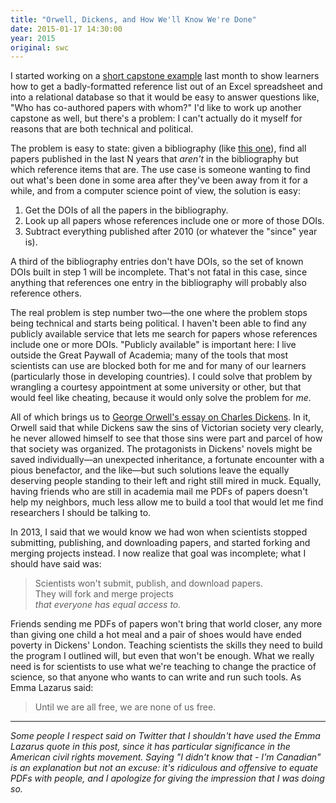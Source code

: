 ```yaml
---
title: "Orwell, Dickens, and How We'll Know We're Done"
date: 2015-01-17 14:30:00
year: 2015
original: swc
---
```

<p>
  I started working on
  a <a href="{{site.github_url}}/capstone-novice-spreadsheet-biblio">short capstone example</a>
  last month
  to show learners how to get a badly-formatted reference list out of an Excel spreadsheet
  and into a relational database
  so that it would be easy to answer questions like, "Who has co-authored papers with whom?"
  I'd like to work up another capstone as well,
  but there's a problem:
  I can't actually do it myself
  for reasons that are both technical and political.
</p>
<p>
  The problem is easy to state:
  given a bibliography (like <a href="{{site.github.url}}/files/bib/software-carpentry.bib">this one</a>),
  find all papers published in the last N years that <em>aren't</em> in the bibliography
  but which reference items that are.
  The use case is someone wanting to find out what's been done in some area
  after they've been away from it for a while,
  and from a computer science point of view,
  the solution is easy:
</p>
<ol>
  <li>
    Get the DOIs of all the papers in the bibliography.
  </li>
  <li>
    Look up all papers whose references include one or more of those DOIs.
  </li>
  <li>
    Subtract everything published after 2010 (or whatever the "since" year is).
  </li>
</ol>
<p>
  A third of the bibliography entries don't have DOIs,
  so the set of known DOIs built in step 1 will be incomplete.
  That's not fatal in this case,
  since anything that references one entry in the bibliography
  will probably also reference others.
</p>
<p>
  The real problem is step number two&mdash;the one where the problem stops being technical
  and starts being political.
  I haven't been able to find any publicly available service
  that lets me search for papers whose references include one or more DOIs.
  "Publicly available" is important here:
  I live outside the Great Paywall of Academia;
  many of the tools that most scientists can use are blocked both for me
  and for many of our learners
  (particularly those in developing countries).
  I could solve that problem by wrangling a courtesy appointment at some university or other,
  but that would feel like cheating,
  because it would only solve the problem for <em>me</em>.
</p>
<p>
  All of which brings us to 
  <a href="http://orwell.ru/library/reviews/dickens/english/e_chd">George Orwell's essay on Charles Dickens</a>.
  In it,
  Orwell said that while Dickens saw the sins of Victorian society very clearly,
  he never allowed himself to see that those sins were part and parcel of how that society was organized.
  The protagonists in Dickens' novels might be saved individually&mdash;an unexpected inheritance,
  a fortunate encounter with a pious benefactor,
  and the like&mdash;but such solutions leave the equally deserving people standing to their left and right
  still mired in muck.
  Equally,
  having friends who are still in academia mail me PDFs of papers doesn't help my neighbors,
  much less allow me to build a tool that would let me find researchers
  I should be talking to.
</p>
<p>
  In 2013,
  I said that we would know we had won
  when scientists stopped submitting, publishing, and downloading papers,
  and started forking and merging projects instead.
  I now realize that goal was incomplete;
  what I should have said was:
</p>
<blockquote>
    Scientists won't submit, publish, and download papers.
    <br/>
    They will fork and merge projects
    <br/>
    <em>that everyone has equal access to.</em>
</blockquote>
<p>
  Friends sending me PDFs of papers won't bring that world closer,
  any more than giving one child a hot meal and a pair of shoes would have ended poverty in Dickens' London.
  Teaching scientists the skills they need to build the program I outlined will,
  but even that won't be enough.
  What we really need is for scientists to use what we're teaching to change the practice of science,
  so that anyone who wants to can write and run such tools.
  As Emma Lazarus said:
</p>
<blockquote>
  Until we are all free, we are none of us free.
</blockquote>
<hr/>
<p>
  <em>
    Some people I respect said on Twitter that I shouldn't have used the Emma Lazarus quote in this post,
    since it has particular significance in the American civil rights movement.
    Saying "I didn't know that - I'm Canadian" is an explanation but not an excuse:
    it's ridiculous and offensive to equate PDFs with people,
    and I apologize for giving the impression that I was doing so.
  </em>
</p>
